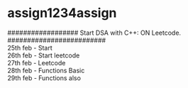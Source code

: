 # assign1234assign
##################  Start DSA  with C++: ON Leetcode.  #########################<br>
25th feb - Start<br>
26th feb - Start leetcode<br>
27th feb - Leetcode<br>
28th feb - Functions Basic<br>
29th feb - Functions also<br>
